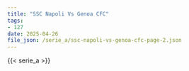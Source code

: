 ```yaml
---
title: "SSC Napoli Vs Genoa CFC"
tags:
- 127
date: 2025-04-26
file_json: /serie_a/ssc-napoli-vs-genoa-cfc-page-2.json
---
```


{{< serie_a >}}
